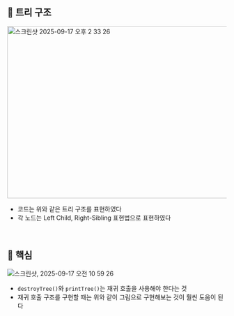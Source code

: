 ## 🧪 트리 구조

<img width="571" height="395" alt="스크린샷 2025-09-17 오후 2 33 26" src="https://github.com/user-attachments/assets/e46374c9-77e8-4827-bbc8-693ae9bf99b4" />

- 코드는 위와 같은 트리 구조를 표현하였다
- 각 노드는 Left Child, Right-Sibling 표현법으로 표현하였다

<br>

## 🧪 핵심

![스크린샷, 2025-09-17 오전 10 59 26](https://github.com/user-attachments/assets/2be814f8-08af-4bec-ac9f-83a2e7a796ad)

- `destroyTree()`와 `printTree()`는 재귀 호출을 사용해야 한다는 것
- 재귀 호출 구조를 구현할 때는 위와 같이 그림으로 구현해보는 것이 훨씬 도움이 된다
